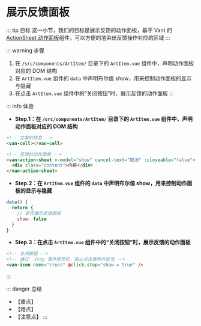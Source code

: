 # 展示反馈面板

::: tip 目标
这一小节，我们的目标是展示反馈的动作面板，基于 Vant 的 [ActionSheet 动作面板](https://vant-contrib.gitee.io/vant/#/zh-CN/action-sheet)组件，可以方便的渲染出反馈操作对应的区域
:::

::: warning 步骤

1. 在 `/src/components/ArtItem/` 目录下的 `ArtItem.vue` 组件中，声明动作面板对应的 DOM 结构
2. 在 `ArtItem.vue` 组件的 `data` 中声明布尔值 show，用来控制动作面板的显示与隐藏
3. 在点击 `ArtItem.vue` 组件中的“关闭按钮”时，展示反馈的动作面板
:::

::: info 体验

* **Step.1：在 `/src/components/ArtItem/` 目录下的 `ArtItem.vue` 组件中，声明动作面板对应的 DOM 结构**

```html
<!-- 文章的信息 -->
<van-cell></van-cell>

<!-- 反馈的动作面板 -->
<van-action-sheet v-model="show" cancel-text="取消" :closeable="false">
  <div class="content">内容</div>
</van-action-sheet>
```

* **Step.2：在 `ArtItem.vue` 组件的 `data` 中声明布尔值 show，用来控制动作面板的显示与隐藏**

```js
data() {
  return {
    // 是否展示反馈面板
    show: false
  }
}
```

* **Step.3：在点击 `ArtItem.vue` 组件中的“关闭按钮”时，展示反馈的动作面板**

```html
<!-- 关闭按钮 -->
<!-- 通过 .stop 事件修饰符，阻止点击事件的冒泡 -->
<van-icon name="cross" @click.stop="show = true" />
```

:::

::: danger 总结

* 【重点】
* 【难点】
* 【注意点】
:::
